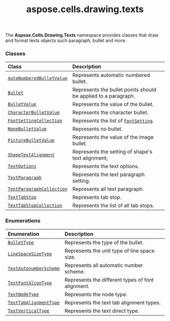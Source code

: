 ﻿---
title: aspose.cells.drawing.texts
second_title: Aspose.Cells for Python via .NET API References
description: 
type: docs
weight: 10
url: /aspose.cells.drawing.texts/
is_root: false
---

The **Aspose.Cells.Drawing.Texts**  namespace provides classes that draw and format texts objects such paragraph, bullet and more.

### Classes
| Class | Description |
| :- | :- |
| [`AutoNumberedBulletValue`](/cells/python-net/aspose.cells.drawing.texts/autonumberedbulletvalue) | Represents automatic numbered bullet. |
| [`Bullet`](/cells/python-net/aspose.cells.drawing.texts/bullet) | Represents the bullet points should be applied to a paragraph. |
| [`BulletValue`](/cells/python-net/aspose.cells.drawing.texts/bulletvalue) | Represents the value of the bullet. |
| [`CharacterBulletValue`](/cells/python-net/aspose.cells.drawing.texts/characterbulletvalue) | Represents the character bullet. |
| [`FontSettingCollection`](/cells/python-net/aspose.cells.drawing.texts/fontsettingcollection) | Represents the list of [`FontSetting`](/cells/python-net/aspose.cells/fontsetting). |
| [`NoneBulletValue`](/cells/python-net/aspose.cells.drawing.texts/nonebulletvalue) | Represents no bullet. |
| [`PictureBulletValue`](/cells/python-net/aspose.cells.drawing.texts/picturebulletvalue) | Represents the value of the image bullet. |
| [`ShapeTextAlignment`](/cells/python-net/aspose.cells.drawing.texts/shapetextalignment) | Represents the setting of shape's text alignment; |
| [`TextOptions`](/cells/python-net/aspose.cells.drawing.texts/textoptions) | Represents the text options. |
| [`TextParagraph`](/cells/python-net/aspose.cells.drawing.texts/textparagraph) | Represents the text paragraph setting. |
| [`TextParagraphCollection`](/cells/python-net/aspose.cells.drawing.texts/textparagraphcollection) | Represents all text paragraph. |
| [`TextTabStop`](/cells/python-net/aspose.cells.drawing.texts/texttabstop) | Represents tab stop. |
| [`TextTabStopCollection`](/cells/python-net/aspose.cells.drawing.texts/texttabstopcollection) | Represents the list of all tab stops. |


### Enumerations
| Enumeration | Description |
| :- | :- |
| [`BulletType`](/cells/python-net/aspose.cells.drawing.texts/bullettype) | Represents the type of the bullet. |
| [`LineSpaceSizeType`](/cells/python-net/aspose.cells.drawing.texts/linespacesizetype) | Represents the unit type of line space size. |
| [`TextAutonumberScheme`](/cells/python-net/aspose.cells.drawing.texts/textautonumberscheme) | Represents all automatic number scheme. |
| [`TextFontAlignType`](/cells/python-net/aspose.cells.drawing.texts/textfontaligntype) | Represents the different types of font alignment. |
| [`TextNodeType`](/cells/python-net/aspose.cells.drawing.texts/textnodetype) | Represents the node type. |
| [`TextTabAlignmentType`](/cells/python-net/aspose.cells.drawing.texts/texttabalignmenttype) | Represents the text tab alignment types. |
| [`TextVerticalType`](/cells/python-net/aspose.cells.drawing.texts/textverticaltype) | Represents the text direct type. |


